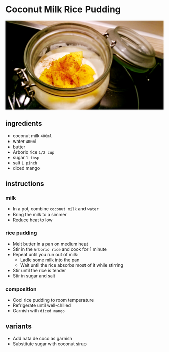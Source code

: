 # Coconut Milk Rice Pudding

![Photo](coconut-milk-rice-pudding.jpg)

## ingredients

- coconut milk `400ml`
- water `400ml`
- butter
- Arborio rice `1/2 cup`
- sugar `1 tbsp`
- salt `1 pinch`
- diced mango

## instructions

### milk

- In a pot, combine `coconut milk` and `water`
- Bring the milk to a simmer
- Reduce heat to low

### rice pudding

- Melt butter in a pan on medium heat
- Stir in the `Arborio rice` and cook for 1 minute
- Repeat until you run out of milk:
	- Ladle some milk into the pan
	- Wait until the rice absorbs most of it while stirring
- Stir until the rice is tender
- Stir in sugar and salt

### composition

- Cool rice pudding to room temperature
- Refrigerate until well-chilled
- Garnish with `diced mango`

## variants

* Add nata de coco as garnish
* Substitute sugar with coconut sirup